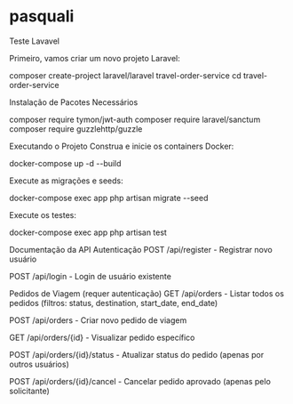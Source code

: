 # pasquali
Teste Lavavel

Primeiro, vamos criar um novo projeto Laravel:

composer create-project laravel/laravel travel-order-service
cd travel-order-service



Instalação de Pacotes Necessários

composer require tymon/jwt-auth
composer require laravel/sanctum
composer require guzzlehttp/guzzle

Executando o Projeto
Construa e inicie os containers Docker:

docker-compose up -d --build

Execute as migrações e seeds:

docker-compose exec app php artisan migrate --seed

Execute os testes:

docker-compose exec app php artisan test

Documentação da API
Autenticação
POST /api/register - Registrar novo usuário

POST /api/login - Login de usuário existente

Pedidos de Viagem (requer autenticação)
GET /api/orders - Listar todos os pedidos (filtros: status, destination, start_date, end_date)

POST /api/orders - Criar novo pedido de viagem

GET /api/orders/{id} - Visualizar pedido específico

POST /api/orders/{id}/status - Atualizar status do pedido (apenas por outros usuários)

POST /api/orders/{id}/cancel - Cancelar pedido aprovado (apenas pelo solicitante)
